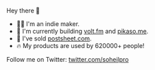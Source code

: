 Hey there 👋

- 👨‍💻 I'm an indie maker.
- 🚀 I'm currently building [volt.fm](https://volt.fm) and [pikaso.me](https://pikaso.me).
- 🚪 I've sold [postsheet.com](https://postsheet.com).
- 🔥 My products are used by 620000+ people!

Follow me on Twitter: [twitter.com/soheilpro](https://twitter.com/soheilpro)
